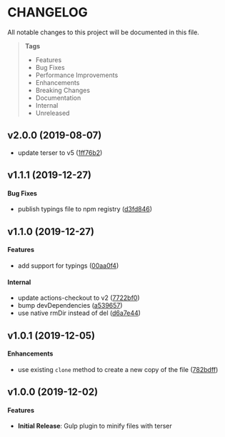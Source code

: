 # CHANGELOG

All notable changes to this project will be documented in this file.

> **Tags**
>
> - Features
> - Bug Fixes
> - Performance Improvements
> - Enhancements
> - Breaking Changes
> - Documentation
> - Internal
> - Unreleased

## v2.0.0 (2019-08-07)

- update terser to v5 ([1ff76b2](https://github.com/sibiraj-s/gulp-plugin-terser/commit/1ff76b2))

## v1.1.1 (2019-12-27)

#### Bug Fixes

- publish typings file to npm registry ([d3fd846](https://github.com/sibiraj-s/gulp-plugin-terser/commit/d3fd846))

## v1.1.0 (2019-12-27)

#### Features

- add support for typings ([00aa0f4](https://github.com/sibiraj-s/gulp-plugin-terser/commit/00aa0f4))

#### Internal

- update actions-checkout to v2 ([7722bf0](https://github.com/sibiraj-s/gulp-plugin-terser/commit/7722bf0))
- bump devDependencies ([a539657](https://github.com/sibiraj-s/gulp-plugin-terser/commit/a539657))
- use native rmDir instead of del ([d6a7e44](https://github.com/sibiraj-s/gulp-plugin-terser/commit/d6a7e44))

## v1.0.1 (2019-12-05)

#### Enhancements

- use existing `clone` method to create a new copy of the file ([782bdff](https://github.com/sibiraj-s/gulp-plugin-terser/commit/782bdff))

## v1.0.0 (2019-12-02)

#### Features

- **Initial Release**: Gulp plugin to minify files with terser
